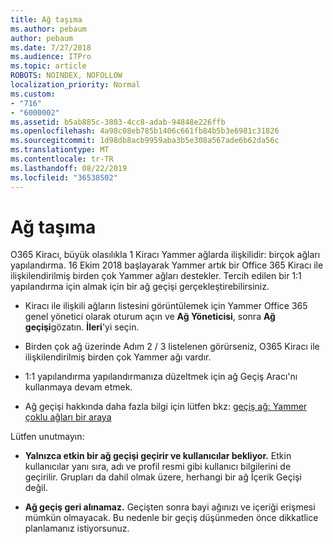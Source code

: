 ```yaml
---
title: Ağ taşıma
ms.author: pebaum
author: pebaum
ms.date: 7/27/2018
ms.audience: ITPro
ms.topic: article
ROBOTS: NOINDEX, NOFOLLOW
localization_priority: Normal
ms.custom:
- "716"
- "6000002"
ms.assetid: b5ab885c-3803-4cc8-adab-94848e226ffb
ms.openlocfilehash: 4a98c08eb785b1406c661fb84b5b3e6981c31826
ms.sourcegitcommit: 1d98db8acb9959aba3b5e308a567ade6b62da56c
ms.translationtype: MT
ms.contentlocale: tr-TR
ms.lasthandoff: 08/22/2019
ms.locfileid: "36538502"
---
```

# <a name="network-migration"></a>Ağ taşıma

O365 Kiracı, büyük olasılıkla 1 Kiracı Yammer ağlarda ilişkilidir: birçok ağları yapılandırma. 16 Ekim 2018 başlayarak Yammer artık bir Office 365 Kiracı ile ilişkilendirilmiş birden çok Yammer ağları destekler. Tercih edilen bir 1:1 yapılandırma için almak için bir ağ geçişi gerçekleştirebilirsiniz.
  
- Kiracı ile ilişkili ağların listesini görüntülemek için Yammer Office 365 genel yönetici olarak oturum açın ve **Ağ Yöneticisi**, sonra **Ağ geçişi**gözatın. **İleri**'yi seçin.

- Birden çok ağ üzerinde Adım 2 / 3 listelenen görürseniz, O365 Kiracı ile ilişkilendirilmiş birden çok Yammer ağı vardır.

- 1:1 yapılandırma yapılandırmanıza düzeltmek için ağ Geçiş Aracı'nı kullanmaya devam etmek.

- Ağ geçişi hakkında daha fazla bilgi için lütfen bkz: [geçiş ağ: Yammer çoklu ağları bir araya](https://support.office.com/article/a22c1b20-9231-4ce2-a916-392b1056d002)

Lütfen unutmayın:
  
- **Yalnızca etkin bir ağ geçişi geçirir ve kullanıcılar bekliyor.** Etkin kullanıcılar yanı sıra, adı ve profil resmi gibi kullanıcı bilgilerini de geçirilir. Grupları da dahil olmak üzere, herhangi bir ağ İçerik Geçişi değil.

- **Ağ geçiş geri alınamaz.** Geçişten sonra bayi ağınızı ve içeriği erişmesi mümkün olmayacak. Bu nedenle bir geçiş düşünmeden önce dikkatlice planlamanız istiyorsunuz.

